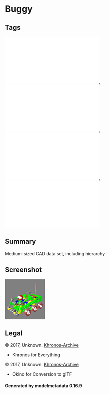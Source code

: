 # Buggy

## Tags

![core](../../Models-core.md), ![issues](../../Models-issues.md), ![testing](../../Models-testing.md), ![video](../../Models-video.md)

## Summary

Medium-sized CAD data set, including hierarchy

## Screenshot

![screenshot](screenshot/screenshot.png)

## Legal

&copy; 2017, Unknown. [Khronos-Archive]()

 - Khronos for Everything

&copy; 2017, Unknown. [Khronos-Archive]()

 - Okino for Conversion to glTF

#### Generated by modelmetadata 0.16.9
